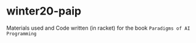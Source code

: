 # winter20-paip
Materials used and Code written (in racket) for the book `Paradigms of AI Programming` 
